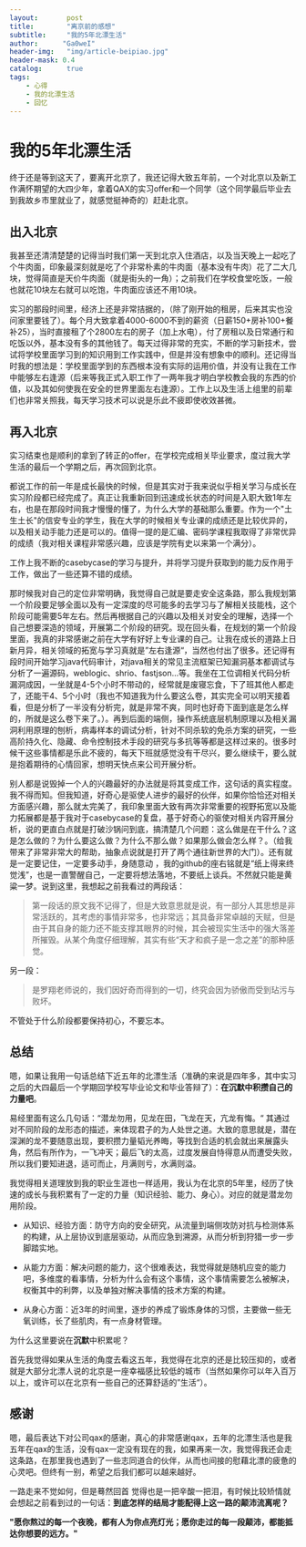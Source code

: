 ```yaml
---
layout:       post
title:        "离京前的感想"
subtitle:     "我的5年北漂生活"
author:      "Ga0weI"
header-img:   "img/article-beipiao.jpg"
header-mask: 0.4
catalog:      true
tags:
    - 心得
    - 我的北漂生活
    - 回忆
---
```




# 我的5年北漂生活

终于还是等到这天了，要离开北京了，我还记得大致五年前，一个对北京以及新工作满怀期望的大四少年，拿着QAX的实习offer和一个同学（这个同学最后毕业去到我故乡市里就业了，就感觉挺神奇的）赶赴北京。

## 出入北京

我甚至还清清楚楚的记得当时我们第一天到北京入住酒店，以及当天晚上一起吃了个牛肉面，印象最深刻就是吃了个非常朴素的牛肉面（基本没有牛肉）花了二大几块，觉得简直是天价牛肉面（就是街头的一角）；之前我们在学校食堂吃饭，一般也就花10块左右就可以吃饱，牛肉面应该还不用10块。

实习的那段时间里，经济上还是非常拮据的，（除了刚开始的租房，后来其实也没问家里要钱了）。每个月大致拿着4000-6000不到的薪资（日薪150+房补100+餐补25），当时直接租了个2800左右的房子（加上水电），付了房租以及日常通行和吃饭以外，基本没有多的其他钱了。每天过得非常的充实，不断的学习新技术，尝试将学校里面学习到的知识用到工作实践中，但是并没有想象中的顺利。还记得当时我的想法是：学校里面学到的东西根本没有实际的运用价值，并没有让我在工作中能够左右逢源（后来等我正式入职工作了一两年我才明白学校教会我的东西的价值，以及其如何使我在安全的世界里面左右逢源）。工作上以及生活上组里的前辈们也非常关照我，每天学习技术可以说是乐此不疲即使收效甚微。



## 再入北京	

实习结束也是顺利的拿到了转正的offer，在学校完成相关毕业要求，度过我大学生活的最后一个学期之后，再次回到北京。

都说工作的前一年是成长最快的时候，但是其实对于我来说似乎相关学习与成长在实习阶段都已经完成了。真正让我重新回到迅速成长状态的时间是入职大致1年左右，也是在那段时间我才慢慢的懂了，为什么大学的基础那么重要。作为一个"土生土长"的信安专业的学生，我在大学的时候相关专业课的成绩还是比较优异的，以及相关动手能力还是可以的。值得一提的是汇编、密码学课程我取得了非常优异的成绩（我对相关课程非常感兴趣，应该是学院有史以来第一个满分）。

工作上我不断的casebycase的学习与提升，并将学习提升获取到的能力反作用于工作，做出了一些还算不错的成绩。

那时候我对自己的定位非常明确，我觉得自己就是要走安全这条路，那么我规划第一个阶段要足够全面以及有一定深度的尽可能多的去学习与了解相关技能栈，这个阶段可能需要5年左右。然后再根据自己的兴趣以及相关对安全的理解，选择一个自己想要深造的领域，开展第二个阶段的研究。现在回头看，在规划的第一个阶段里面，我真的非常感谢之前在大学有好好上专业课的自己。让我在成长的道路上日新月异，相关领域的拓宽与学习真就是”左右逢源“，当然也付出了很多。还记得有段时间开始学习java代码审计，对java相关的常见主流框架已知漏洞基本都调试与分析了一遍源码，weblogic、shrio、fastjson...等。我坐在工位调相关代码分析漏洞成因，一坐就是4-5个小时不带动的，经常就是废寝忘食，下了班其他人都走了，还能干4、5个小时（我也不知道我为什么要这么卷，其实完全可以明天接着看，但是分析了一半没有分析完，就是非常不爽，同时也好奇下面到底是怎么样的，所就是这么卷下来了。）。再到后面的端侧，操作系统底层机制原理以及相关漏洞利用原理的刨析，病毒样本的调试分析，针对不同杀软的免杀方案的研究，一些高阶持久化、隐藏、命令控制技术手段的研究与多抗等等都是这样过来的。很多时候干这些事情都是乐此不疲的，每天下班就感觉没有干尽兴，要么继续干，要么就是抱着期待的心情回家，想明天快点来公司开展分析。

别人都是说毁掉一个人的兴趣最好的办法就是将其变成工作，这句话的真实程度。我不得而知。但我知道，好奇心是驱使人进步的最好的伙伴，如果你恰恰还对相关方面感兴趣，那么就太完美了，我印象里面大致有两次非常重要的视野拓宽以及能力拓展都是基于我对于casebycase的复盘，基于好奇心的驱使对相关内容开展分析，说的更直白点就是打破沙锅问到底，搞清楚几个问题：这么做是在干什么？这是怎么做的？为什么要这么做？为什么不那么做？如果那么做会怎么样？。（给我带来了非常非常大的帮助，抽象点说就是打开了两个通往新世界的大门）。还有就是一定要记住，一定要多动手，身随意动 ，我的github的座右铭就是“纸上得来终觉浅”，也是一直警醒自己，一定要将想法落地，不要纸上谈兵。不然就只能是黄粱一梦。说到这里，我想起之前我看过的两段话：

>第一段话的原文我不记得了，但是大致意思就是说，有一部分人其思想是非常活跃的，其考虑的事情非常多，也非常远；其具备非常卓越的天赋，但是由于其自身的能力还不能支撑其眼界的时候，其会被现实生活中的强大落差所摧毁。从某个角度仔细理解，其实有些“天才和疯子是一念之差”的那种感觉。

另一段：

> 是罗翔老师说的，我们因好奇而得到的一切，终究会因为骄傲而受到玷污与败坏。

不管处于什么阶段都要保持初心，不要忘本。



## 总结

嗯，如果让我用一句话总结下近五年的北漂生活（准确的来说是四年多，其中实习之后的大四最后一个学期回学校写毕业论文和毕业答辩了）：**在沉默中积攒自己的力量吧**。

易经里面有这么几句话：“潜龙勿用，见龙在田，飞龙在天，亢龙有悔。“  其通过对不同阶段的龙形态的描述，来体现君子的为人处世之道。大致的意思就是，潜在深渊的龙不要随意出现，要积攒力量韬光养晦，等找到合适的机会就出来展露头角，然后有所作为，一飞冲天；最后飞的太高，过度发展自恃得意从而遭受失败，所以我们要知进退，适可而止，月满则亏，水满则溢。

我觉得相关道理放到我的职业生涯也一样适用，我认为在北京的5年里，经历了快速的成长与我积累有了一定的力量（知识经验、能力、身心）。对应的就是潜龙勿用阶段。

- 从知识、经验方面：防守方向的安全研究，从流量到端侧攻防对抗与检测体系的构建，从上层协议到底层驱动，从而应急到溯源，从而分析到狩猎一步一步脚踏实地。

- 从能力方面：解决问题的能力，这个很难表达，我觉得就是随机应变的能力吧，多维度的看事情，分析为什么会有这个事情，这个事情需要怎么被解决，权衡其中的利弊，以及单独对解决事情的技术方案的构建。

- 从身心方面：近3年的时间里，逐步的养成了锻炼身体的习惯，主要做一些无氧训练，长了些肌肉，有一点身材管理。

为什么这里要说在**沉默**中积累呢？

首先我觉得如果从生活的角度去看这五年，我觉得在北京的还是比较压抑的，或者就是大部分北漂人说的北京是一座幸福感比较低的城市（当然如果你可以年入百万以上，或许可以在北京有一些自己的还算舒适的”生活“）。

## 感谢

嗯，最后表达下对公司qax的感谢，真心的非常感谢qax，五年的北漂生活也是我五年在qax的生活，没有qax一定没有现在的我，如果再来一次，我觉得我还会走这条路，在那里我也遇到了一些志同道合的伙伴，从而也间接的慰藉北漂的疲惫的心灵吧。但终有一别，希望之后我们都可以越来越好。

一路走来不觉如何，但是蓦然回首 觉得也是一把辛酸一把泪，有时候比较矫情就会想起之前看到过的一句话：**到底怎样的结局才能配得上这一路的颠沛流离呢？**



**"愿你熬过的每一个夜晚，都有人为你点亮灯光；愿你走过的每一段颠沛，都能抵达你想要的远方。"**


